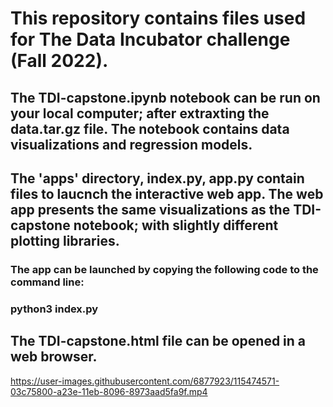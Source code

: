 # This repository contains files used for The Data Incubator challenge (Fall 2022).

## The TDI-capstone.ipynb notebook can be run on your local computer; after extraxting the data.tar.gz file. The notebook contains data visualizations and regression models.

## The 'apps' directory, index.py, app.py contain files to laucnch the interactive web app. The web app presents the same visualizations as the TDI-capstone notebook; with slightly different plotting libraries.
### The app can be launched by copying the following code to the command line:
### python3 index.py

## The TDI-capstone.html file can be opened in a web browser.

https://user-images.githubusercontent.com/6877923/115474571-03c75800-a23e-11eb-8096-8973aad5fa9f.mp4
